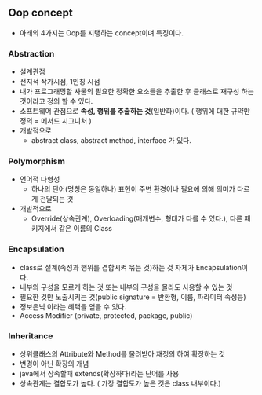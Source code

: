 ## Oop concept

* 아래의 4가지는 Oop를 지탱하는 concept이며 특징이다.

### Abstraction
* 설계관점
* 전지적 작가시점, 1인칭 시점
* 내가 프로그래밍할 사물의 필요한 정확한 요소들을 추출한 후 클래스로 재구성 하는 것이라고 정의 할 수 있다.
* 소프트웨어 관점으로 **속성, 행위를 추출하는 것**(일반화)이다. ( 행위에 대한 규약만 정의 = 메서드 시그니처 )
* 개발적으로 
  * abstract class, abstract method, interface 가 있다.

### Polymorphism
* 언어적 다형성
  * 하나의 단어(명칭은 동일하나) 표현이 주변 환경이나 필요에 의해 의미가 다르게 전달되는 것
* 개발적으로
  * Override(상속관계), Overloading(매개변수, 형태가 다를 수 있다.), 다른 패키지에서 같은 이름의 Class

### Encapsulation
* class로 설계(속성과 행위를 겹합시켜 묶는 것)하는 것 자체가 Encapsulation이다.
* 내부의 구성을 모르게 하는 것 또는 내부의 구성을 몰라도 사용할 수 있는 것
* 필요한 것만 노출시키는 것(public signature = 반환형, 이름, 파라미터 속성등)
* 정보은닉 이라는 혜택을 얻을 수 있다.
* Access Modifier (private, protected, package, public)

### Inheritance
* 상위클래스의 Attribute와 Method를 물려받아 재정의 하여 확장하는 것
* 변경이 아닌 확장의 개념
* java에서 상속할때 extends(확장하다)라는 단어를 사용
* 상속관계는 결합도가 높다. ( 가장 결합도가 높은 것은 class 내부이다.)